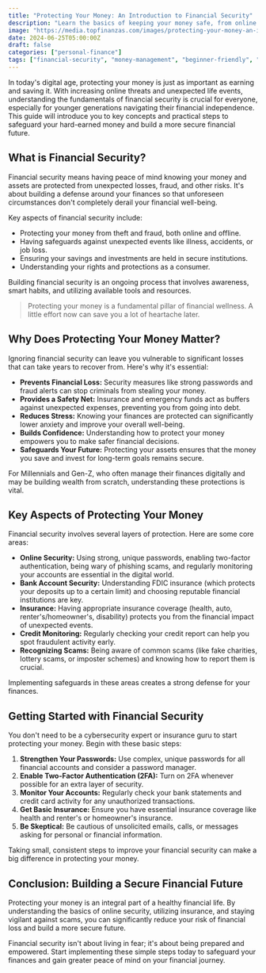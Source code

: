 ```yaml
---
title: "Protecting Your Money: An Introduction to Financial Security"
description: "Learn the basics of keeping your money safe, from online security tips to understanding insurance, to build a secure financial future."
image: "https://media.topfinanzas.com/images/protecting-your-money-an-introduction-to-financial-security.webp"
date: 2024-06-25T05:00:00Z
draft: false
categories: ["personal-finance"]
tags: ["financial-security", "money-management", "beginner-friendly", "online-security", "insurance"]
---
```


In today's digital age, protecting your money is just as important as earning and saving it. With increasing online threats and unexpected life events, understanding the fundamentals of financial security is crucial for everyone, especially for younger generations navigating their financial independence. This guide will introduce you to key concepts and practical steps to safeguard your hard-earned money and build a more secure financial future.

## What is Financial Security?

Financial security means having peace of mind knowing your money and assets are protected from unexpected losses, fraud, and other risks. It's about building a defense around your finances so that unforeseen circumstances don't completely derail your financial well-being.

Key aspects of financial security include:

* Protecting your money from theft and fraud, both online and offline.
* Having safeguards against unexpected events like illness, accidents, or job loss.
* Ensuring your savings and investments are held in secure institutions.
* Understanding your rights and protections as a consumer.

Building financial security is an ongoing process that involves awareness, smart habits, and utilizing available tools and resources.

> Protecting your money is a fundamental pillar of financial wellness. A little effort now can save you a lot of heartache later.

## Why Does Protecting Your Money Matter?

Ignoring financial security can leave you vulnerable to significant losses that can take years to recover from. Here's why it's essential:

* **Prevents Financial Loss:** Security measures like strong passwords and fraud alerts can stop criminals from stealing your money.
* **Provides a Safety Net:** Insurance and emergency funds act as buffers against unexpected expenses, preventing you from going into debt.
* **Reduces Stress:** Knowing your finances are protected can significantly lower anxiety and improve your overall well-being.
* **Builds Confidence:** Understanding how to protect your money empowers you to make safer financial decisions.
* **Safeguards Your Future:** Protecting your assets ensures that the money you save and invest for long-term goals remains secure.

For Millennials and Gen-Z, who often manage their finances digitally and may be building wealth from scratch, understanding these protections is vital.

## Key Aspects of Protecting Your Money

Financial security involves several layers of protection. Here are some core areas:

* **Online Security:** Using strong, unique passwords, enabling two-factor authentication, being wary of phishing scams, and regularly monitoring your accounts are essential in the digital world.
* **Bank Account Security:** Understanding FDIC insurance (which protects your deposits up to a certain limit) and choosing reputable financial institutions are key.
* **Insurance:** Having appropriate insurance coverage (health, auto, renter's/homeowner's, disability) protects you from the financial impact of unexpected events.
* **Credit Monitoring:** Regularly checking your credit report can help you spot fraudulent activity early.
* **Recognizing Scams:** Being aware of common scams (like fake charities, lottery scams, or imposter schemes) and knowing how to report them is crucial.

Implementing safeguards in these areas creates a strong defense for your finances.

## Getting Started with Financial Security

You don't need to be a cybersecurity expert or insurance guru to start protecting your money. Begin with these basic steps:

1. **Strengthen Your Passwords:** Use complex, unique passwords for all financial accounts and consider a password manager.
2. **Enable Two-Factor Authentication (2FA):** Turn on 2FA whenever possible for an extra layer of security.
3. **Monitor Your Accounts:** Regularly check your bank statements and credit card activity for any unauthorized transactions.
4. **Get Basic Insurance:** Ensure you have essential insurance coverage like health and renter's or homeowner's insurance.
5. **Be Skeptical:** Be cautious of unsolicited emails, calls, or messages asking for personal or financial information.

Taking small, consistent steps to improve your financial security can make a big difference in protecting your money.

## Conclusion: Building a Secure Financial Future

Protecting your money is an integral part of a healthy financial life. By understanding the basics of online security, utilizing insurance, and staying vigilant against scams, you can significantly reduce your risk of financial loss and build a more secure future.

Financial security isn't about living in fear; it's about being prepared and empowered. Start implementing these simple steps today to safeguard your finances and gain greater peace of mind on your financial journey.

